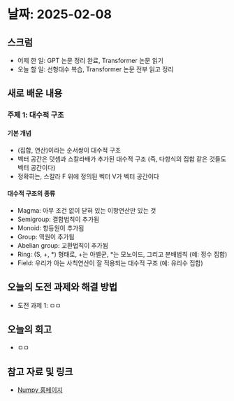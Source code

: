 # 날짜: 2025-02-08

## 스크럼
- 어제 한 일: GPT 논문 정리 완료, Transformer 논문 읽기
- 오늘 할 일: 선형대수 복습, Transformer 논문 전부 읽고 정리

## 새로 배운 내용
### 주제 1: 대수적 구조
#### 기본 개념
- (집합, 연산)이라는 순서쌍이 대수적 구조
- 벡터 공간은 덧셈과 스칼라배가 추가된 대수적 구조 (즉, 다항식의 집합 같은 것들도 벡터 공간이다)
- 정확히는, 스칼라 F 위에 정의된 벡터 V가 벡터 공간이다
#### 대수적 구조의 종류
- Magma: 아무 조건 없이 닫혀 있는 이항연산만 있는 것
- Semigroup: 결합법칙이 추가됨
- Monoid: 항등원이 추가됨
- Group: 역원이 추가됨
- Abelian group: 교환법칙이 추가됨
- Ring: (S, +, *) 형태로, +는 아벨군, *는 모노이드, 그리고 분배법칙 (예: 정수 집합)
- Field: 우리가 아는 사칙연산이 잘 적용되는 대수적 구조 (예: 유리수 집합)

## 오늘의 도전 과제와 해결 방법
- 도전 과제 1: ㅁㅁ

## 오늘의 회고
- ㅁㅁ

## 참고 자료 및 링크
- [Numpy 홈페이지](https://numpy.org/)
